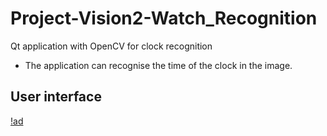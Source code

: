 # Project-Vision2-Watch_Recognition
Qt application with OpenCV for clock recognition 

- The application can recognise the time of the clock in the image.

## User interface
[!ad](https://github.com/YangDi666/Project-Vision2-Clock_Recognition/blob/master/demo/GUI.png)
